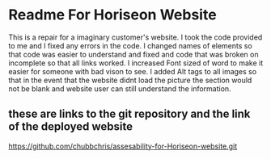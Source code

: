 # Readme For Horiseon Website
This is a repair  for a imaginary customer's website.
I took the code provided to me and I fixed any errors in the code.
I changed names of elements so that code was easier to understand and fixed and code that was broken on incomplete so that all links worked.
I increased Font sized of word to make it easier for someone with bad vison to see.
I added Alt tags to all images so that in the event that the website didnt load the picture the section would not be blank and website user can still understand the information.

## these are links to the git repository and the link of the deployed website 
https://github.com/chubbchris/assesability-for-Horiseon-website.git
